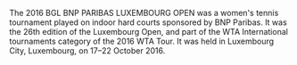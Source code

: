 The 2016 BGL BNP PARIBAS LUXEMBOURG OPEN was a women's tennis tournament played on indoor hard courts sponsored by BNP Paribas. It was the 26th edition of the Luxembourg Open, and part of the WTA International tournaments category of the 2016 WTA Tour. It was held in Luxembourg City, Luxembourg, on 17–22 October 2016.
